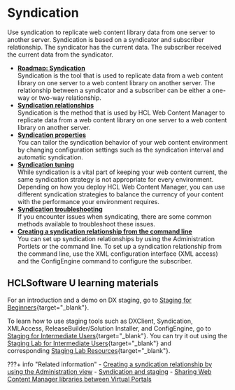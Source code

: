 # Syndication

Use syndication to replicate web content library data from one server to another server. Syndication is based on a syndicator and subscriber relationship. The syndicator has the current data. The subscriber received the current data from the syndicator.

-   **[Roadmap: Syndication](wcm_rm_syndication.md)**  
Syndication is the tool that is used to replicate data from a web content library on one server to a web content library on another server. The relationship between a syndicator and a subscriber can be either a one-way or two-way relationship.
-   **[Syndication relationships](wcm_syndication_overview.md)**  
Syndication is the method that is used by HCL Web Content Manager to replicate data from a web content library on one server to a web content library on another server.
-   **[Syndication properties](wcm_config_prop_syndication.md)**  
You can tailor the syndication behavior of your web content environment by changing configuration settings such as the syndication interval and automatic syndication.
-   **[Syndication tuning](wcm_syndication_tuning.md)**  
While syndication is a vital part of keeping your web content current, the same syndication strategy is not appropriate for every environment. Depending on how you deploy HCL Web Content Manager, you can use different syndication strategies to balance the currency of your content with the performance your environment requires.
-   **[Syndication troubleshooting](wcm_syndication_troubleshooting.md)**  
If you encounter issues when syndicating, there are some common methods available to troubleshoot these issues.
-   **[Creating a syndication relationship from the command line](wcm_syndication_settingup_cmdline.md)**  
You can set up syndication relationships by using the Administration Portlets or the command line. To set up a syndication relationship from the command line, use the XML configuration interface \(XML access\) and the ConfigEngine command to configure the subscriber.

## HCLSoftware U learning materials

For an introduction and a demo on DX staging, go to [Staging for Beginners](https://hclsoftwareu.hcltechsw.com/component/axs/?view=sso_config&id=3&forward=https%3A%2F%2Fhclsoftwareu.hcltechsw.com%2Fcourses%2Flesson%2F%3Fid%3D505){target="_blank"}.

To learn how to use staging tools such as DXClient, Syndication, XMLAccess, ReleaseBuilder/Solution Installer, and ConfigEngine, go to [Staging for Intermediate Users](https://hclsoftwareu.hcltechsw.com/component/axs/?view=sso_config&id=3&forward=https%3A%2F%2Fhclsoftwareu.hcltechsw.com%2Fcourses%2Flesson%2F%3Fid%3D3328){target="_blank"}. You can try it out using the [Staging Lab for Intermediate Users](https://hclsoftwareu.hcltechsw.com/images/Lc4sMQCcN5uxXmL13gSlsxClNTU3Mjc3NTc4MTc2/DS_Academy/DX/Administrator/HDX-ADM-200_Staging_Lab.pdf){target="_blank"} and corresponding [Staging Lab Resources](https://hclsoftwareu.hcltechsw.com/images/Lc4sMQCcN5uxXmL13gSlsxClNTU3Mjc3NTc4MTc2/DS_Academy/DX/Administrator/HDX-ADM-200_Staging_Lab_Resources.zip){target="_blank"}.

???+ info "Related information" 
    - [Creating a syndication relationship by using the Administration view](../syndication/manage_synd_subs/wcm_syndication_settingup.md)
    - [Syndication and staging](../../../deployment/manage/staging_to_production/updates_with_syndication/dep_up_syn.md)
    - [Sharing Web Content Manager libraries between Virtual Portals](../../../deployment/manage/migrate/next_steps/post_mig_activities/portal_task/vp_post_mig_task/mig_post_vp_sharing_wcm.md)

